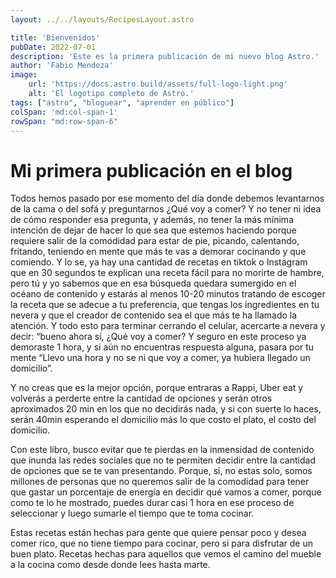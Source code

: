 ```yaml
---
layout: ../../layouts/RecipesLayout.astro

title: 'Bienvenidos'
pubDate: 2022-07-01 
description: 'Este es la primera publicación de mi nuevo blog Astro.'
author: 'Fabio Mendoza'
image:
    url: 'https://docs.astro.build/assets/full-logo-light.png'
    alt: 'El logotipo completo de Astro.'
tags: ["astro", "bloguear", "aprender en público"]
colSpan: 'md:col-span-1'
rowSpan: "md:row-span-6"
---
```

# Mi primera publicación en el blog
Todos hemos pasado por ese momento del día donde debemos levantarnos de la cama o del sofá y preguntarnos ¿Qué voy a comer? Y no tener ni idea de cómo responder esa pregunta, y además, no tener la más mínima intención de dejar de hacer lo que sea que estemos haciendo porque requiere salir de la comodidad para estar de pie, picando, calentando, fritando, teniendo en mente que más te vas a demorar cocinando y que comiendo.
Y lo se, ya hay una cantidad de recetas en tiktok o Instagram que en 30 segundos te explican una receta fácil para no morirte de hambre, pero tú y yo sabemos que en esa búsqueda quedara sumergido en el océano de contenido y estarás al menos 10-20 minutos tratando de escoger la receta que se adecue a tu preferencia, que tengas los ingredientes en tu nevera y que el creador de contenido sea el que más te ha llamado la atención. Y todo esto para terminar cerrando el celular, acercarte a nevera y decir: “bueno ahora sí, ¿Qué voy a comer? Y seguro en este proceso ya demoraste 1 hora, y si aún no encuentras respuesta alguna, pasara por tu mente “Llevo una hora y no se ni que voy a comer, ya hubiera llegado un domicilio”.

Y no creas que es la mejor opción, porque entraras a Rappi, Uber eat y volverás a perderte entre la cantidad de opciones y serán otros aproximados 20 min en los que no decidirás nada, y si con suerte lo haces, serán 40min esperando el domicilio más lo que costo el plato, el costo del domicilio.  

Con este libro, busco evitar que te pierdas en la inmensidad de contenido que inunda las redes sociales que no te permiten decidir entre la cantidad de opciones que se te van presentando. Porque, si, no estas solo, somos millones de personas que no queremos salir de la comodidad para tener que gastar un porcentaje de energía en decidir qué vamos a comer, porque como te lo he mostrado, puedes durar casi 1 hora en ese proceso de seleccionar y luego sumarle el tiempo que te toma cocinar.  

Estas recetas están hechas para gente que quiere pensar poco y desea comer rico, que no tiene tiempo para cocinar, pero si para disfrutar de un buen plato. Recetas hechas para aquellos que vemos el camino del mueble a la cocina como desde donde lees hasta marte.
